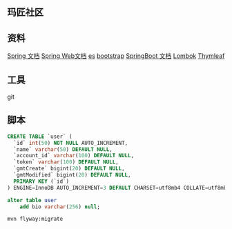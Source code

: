 ## 玛匠社区

## 资料
[Spring 文档](https://spring.io/guides)
[Spring Web文档](https://spring.io/guides/gs/serving-web-content/)
[es](https://elasticsearch.cn/)
[bootstrap](https://v3.bootcss.com/)
[SpringBoot 文档](https://docs.spring.io/spring-boot/docs/2.0.0.RC1/reference/htmlsingle/#boot-features-embedded-database-support)
[Lombok](https://projectlombok.org/setup/maven)
[Thymleaf](https://www.thymeleaf.org/doc/tutorials/3.0/usingthymeleaf.html)
## 工具
git

## 脚本

```sql
CREATE TABLE `user` (
  `id` int(50) NOT NULL AUTO_INCREMENT,
  `name` varchar(50) DEFAULT NULL,
  `account_id` varchar(100) DEFAULT NULL,
  `token` varchar(100) DEFAULT NULL,
  `gmtCreate` bigint(20) DEFAULT NULL,
  `gmtModified` bigint(20) DEFAULT NULL,
  PRIMARY KEY (`id`)
) ENGINE=InnoDB AUTO_INCREMENT=3 DEFAULT CHARSET=utf8mb4 COLLATE=utf8mb4_0900_ai_ci

alter table user
	add bio varchar(256) null;

```
```bash
mvn flyway:migrate
```



